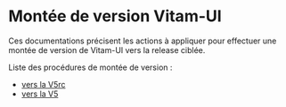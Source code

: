 # Montée de version Vitam-UI

Ces documentations précisent les actions à appliquer pour effectuer une montée de version de Vitam-UI vers la release ciblée.

Liste des procédures de montée de version :

* [vers la V5rc](upgrade_v5rc.md)
* [vers la V5](upgrade_v5.md)
